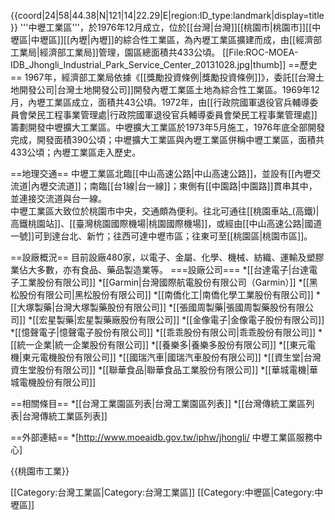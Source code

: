 {{coord|24|58|44.38|N|121|14|22.29|E|region:ID_type:landmark|display=title}}
'''中壢工業區'''，於1976年12月成立，位於[[台灣|台灣]][[桃園市|桃園市]][[中壢區|中壢區]][[內壢|內壢]]的綜合性工業區，為內壢工業區擴建而成，由[[經濟部工業局|經濟部工業局]]管理，園區總面積共433公頃。
[[File:ROC-MOEA-IDB_Jhongli_Industrial_Park_Service_Center_20131028.jpg|thumb]]
==歷史==
1967年，經濟部工業局依據《[[獎勵投資條例|獎勵投資條例]]》，委託[[台灣土地開發公司|台灣土地開發公司]]開發內壢工業區土地為綜合性工業區。1969年12月，內壢工業區成立，面積共43公頃。1972年，由[[行政院國軍退役官兵輔導委員會榮民工程事業管理處|行政院國軍退役官兵輔導委員會榮民工程事業管理處]]籌劃開發中壢擴大工業區。中壢擴大工業區於1973年5月施工，1976年底全部開發完成，開發面積390公頃；中壢擴大工業區與內壢工業區併稱中壢工業區，面積共433公頃；內壢工業區走入歷史。 

==地理交通==
中壢工業區北臨[[中山高速公路|中山高速公路]]，並設有[[內壢交流道|內壢交流道]]；南臨[[台1線|台一線]]；東側有[[中園路|中園路]]貫串其中，並連接交流道與台一線。<br>
中壢工業區大致位於桃園市中央，交通頗為便利。往北可通往[[桃園車站_(高鐵)|高鐵桃園站]]、[[臺灣桃園國際機場|桃園國際機場]]，或經由[[中山高速公路|國道一號]]可到達台北、新竹；往西可達中壢市區；往東可至[[桃園區|桃園市區]]。

==設廠概況==
目前設廠480家，以電子、金屬、化學、機械、紡織、運輸及塑膠業佔大多數，亦有食品、藥品製造業等。
===設廠公司===
*[[台達電子|台達電子工業股份有限公司]]
*[[Garmin|台灣國際航電股份有限公司（Garmin）]]
*[[黑松股份有限公司|黑松股份有限公司]]
*[[南僑化工|南僑化學工業股份有限公司]]
*[[大塚製藥|台灣大塚製藥股份有限公司]]
*[[張國周製藥|張國周製藥股份有限公司]]
*[[宏星製藥|宏星製藥廠股份有限公司]]
*[[金像電子|金像電子股份有限公司]]
*[[憶聲電子|憶聲電子股份有限公司]]
*[[乖乖股份有限公司|乖乖股份有限公司]]
*[[統一企業|統一企業股份有限公司]]
*[[養樂多|養樂多股份有限公司]]
*[[東元電機|東元電機股份有限公司]]
*[[國瑞汽車|國瑞汽車股份有限公司]]
*[[資生堂|台灣資生堂股份有限公司]]
*[[聯華食品|聯華食品工業股份有限公司]]
*[[華城電機|華城電機股份有限公司]]

==相關條目==
*[[台灣工業園區列表|台灣工業園區列表]]
*[[台灣傳統工業區列表|台灣傳統工業區列表]]

==外部連結==
*[http://www.moeaidb.gov.tw/iphw/jhongli/ 中壢工業區服務中心]

{{桃園市工業}}

[[Category:台灣工業區|Category:台灣工業區]]
[[Category:中壢區|Category:中壢區]]